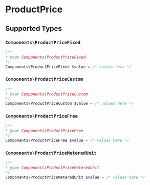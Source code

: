 # ProductPrice


## Supported Types

### `Components\ProductPriceFixed`

```php
/**
* @var Components\ProductPriceFixed
*/
Components\ProductPriceFixed $value = /* values here */
```

### `Components\ProductPriceCustom`

```php
/**
* @var Components\ProductPriceCustom
*/
Components\ProductPriceCustom $value = /* values here */
```

### `Components\ProductPriceFree`

```php
/**
* @var Components\ProductPriceFree
*/
Components\ProductPriceFree $value = /* values here */
```

### `Components\ProductPriceMeteredUnit`

```php
/**
* @var Components\ProductPriceMeteredUnit
*/
Components\ProductPriceMeteredUnit $value = /* values here */
```

